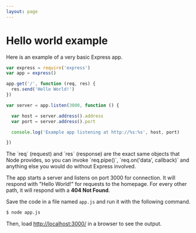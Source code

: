 ```yaml
---
layout: page
---
```


# Hello world example

Here is an example of a very basic Express app.

~~~js
var express = require('express')
var app = express()

app.get('/', function (req, res) {
  res.send('Hello World!')
})

var server = app.listen(3000, function () {

  var host = server.address().address
  var port = server.address().port

  console.log('Example app listening at http://%s:%s', host, port)

})
~~~

<div class="doc-box doc-notice" markdown="1">
The `req` (request) and `res` (response) are the exact same objects that Node provides, so you can invoke
`req.pipe()`, `req.on('data', callback)` and anything else you would do without Express involved.
</div>

The app starts a server and listens on port 3000 for connection. It will respond with "Hello World!" for requests to the homepage. For every other path, it will respond with a **404 Not Found**.

Save the code in a file named `app.js` and run it with the following command.

~~~ sh
$ node app.js
~~~

Then, load [http://localhost:3000/](http://localhost:3000/) in a browser to see the output.
